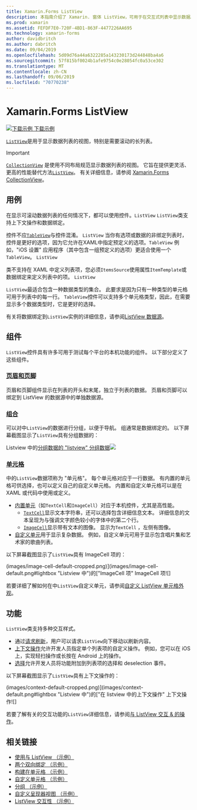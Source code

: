 ```yaml
---
title: Xamarin.Forms ListView
description: 本指南介绍了 Xamarin. 窗体 ListView，可用于在交互式列表中显示数据。
ms.prod: xamarin
ms.assetid: FEFDF7E0-720F-4BD1-863F-4477226AA695
ms.technology: xamarin-forms
author: davidbritch
ms.author: dabritch
ms.date: 09/04/2019
ms.openlocfilehash: 5d09d76a44a6322285a143230173d244848ba4a6
ms.sourcegitcommit: 57f815bf0024b1afe9754c0e28054fc0a53ce302
ms.translationtype: MT
ms.contentlocale: zh-CN
ms.lasthandoff: 09/06/2019
ms.locfileid: "70770238"
---
```

# <a name="xamarinforms-listview"></a>Xamarin.Forms ListView

[![下载示例](~/media/shared/download.png) 下载示例](https://docs.microsoft.com/samples/xamarin/xamarin-forms-samples/workingwithlistview)

[`ListView`](xref:Xamarin.Forms.ListView)是用于显示数据列表的视图，特别是需要滚动的长列表。

> [!IMPORTANT]
> [`CollectionView`](xref:Xamarin.Forms.CollectionView) 是使用不同布局规范显示数据列表的视图。 它旨在提供更灵活、更高的性能替代方法[`ListView`](xref:Xamarin.Forms.ListView)。 有关详细信息，请参阅 [Xamarin.Forms CollectionView](~/xamarin-forms/user-interface/collectionview/index.md)。

## <a name="use-cases"></a>用例

在显示可滚动数据列表的任何情况下，都可以使用控件。`ListView` `ListView`类支持上下文操作和数据绑定。

控件不应[`TableView`](~/xamarin-forms/user-interface/tableview.md)与控件混淆。 `ListView` 当你有选项或数据的非绑定列表时，控件是更好的选项，因为它允许在XAML中指定预定义的选项。`TableView` 例如，"iOS 设置" 应用程序（其中包含一组预定义的选项）更适合使用一个`TableView`。 `ListView`

类不支持在 XAML 中定义列表项，您必须`ItemsSource`使用属性`ItemTemplate`或数据绑定来定义列表中的项。 `ListView`

`ListView`最适合包含一种数据类型的集合。 此要求是因为只有一种类型的单元格可用于列表中的每一行。 `TableView`控件可以支持多个单元格类型，因此，在需要显示多个数据类型时，它是更好的选择。

有关将数据绑定到`ListView`实例的详细信息，请参阅[ListView 数据源](~/xamarin-forms/user-interface/listview/data-and-databinding.md)。

## <a name="components"></a>组件
`ListView`控件具有许多可用于测试每个平台的本机功能的组件。 以下部分定义了这些组件。

### <a name="headers-and-footerscustomizing-list-appearancemdheaders-and-footers"></a>[页眉和页脚](customizing-list-appearance.md#headers-and-footers)

页眉和页脚组件显示在列表的开头和末尾，独立于列表的数据。 页眉和页脚可以绑定到 ListView 的数据源中的单独数据源。

### <a name="groupscustomizing-list-appearancemdgrouping"></a>[组合](customizing-list-appearance.md#grouping)

可以对中`ListView`的数据进行分组，以便于导航。 组通常是数据绑定的。 以下屏幕截图显示了`ListView`具有分组数据的：

Listview 中的[分组数据的 "listview" 分组数据![](images/grouping-depth-cropped.png)](images/grouping-depth.png#lightbox "")

### <a name="cellscustomizing-cell-appearancemd"></a>[单元格](customizing-cell-appearance.md)

中的`ListView`数据项称为 "单元格"。 每个单元格对应于一行数据。 有内置的单元格可供选择，也可以定义自己的自定义单元格。 内置和自定义单元格可以是在 XAML 或代码中使用或定义。

- [内置单元](customizing-cell-appearance.md#built-in-cells)（如`TextCell`和`ImageCell`）对应于本机控件，尤其是高性能。
  - [`TextCell`](customizing-cell-appearance.md#textcell)显示文本字符串，还可以选择包含详细信息文本。 详细信息的文本呈现为与强调文字颜色较小的字体中的第二个行。
  - [`ImageCell`](customizing-cell-appearance.md#imagecell)显示带有文本的图像。 显示为`TextCell` ，左侧有图像。
- [自定义单元](customizing-cell-appearance.md#customcells)用于显示复杂数据。 例如，自定义单元可用于显示包含唱片集和艺术家的歌曲列表。

以下屏幕截图显示了`ListView`具有 ImageCell 项的：

(images/image-cell-default-cropped.png)](images/image-cell-default.png#lightbox "Listview 中")的["ImageCell 项" ImageCell 项![]

若要详细了解如何在中`ListView`自定义单元，请参阅[自定义 ListView 单元格外观](customizing-cell-appearance.md)。

## <a name="functionality"></a>功能
`ListView`类支持多种交互样式。

- 通过[请求刷新](interactivity.md#pull-to-refresh)，用户可以请求`ListView`向下移动以刷新内容。
- [上下文操作](interactivity.md#context-actions)允许开发人员指定单个列表项的自定义操作。 例如，您可以在 iOS 上，实现轻扫操作或长按在 Android 上的操作。
- [选择](interactivity.md#selectiontaps)允许开发人员将功能附加到列表项的选择和 deselection 事件。

以下屏幕截图显示了`ListView`具有上下文操作的：

(images/context-default-cropped.png)](images/context-default.png#lightbox "Listview 中")的["在 listview 中的上下文操作" 上下文操作![]

若要了解有关的交互功能的`ListView`详细信息，请参阅[与 ListView 交互 & 的操作](interactivity.md)。

## <a name="related-links"></a>相关链接

- [使用与 ListView （示例）](https://docs.microsoft.com/samples/xamarin/xamarin-forms-samples/workingwithlistview)
- [两个双向绑定 （示例）](https://docs.microsoft.com/samples/xamarin/xamarin-forms-samples/userinterface-listview-switchentrytwobinding)
- [构建在单元格 （示例）](https://docs.microsoft.com/samples/xamarin/xamarin-forms-samples/userinterface-listview-builtincells)
- [自定义单元格 （示例）](https://docs.microsoft.com/samples/xamarin/xamarin-forms-samples/userinterface-listview-customcells)
- [分组 （示例）](https://docs.microsoft.com/samples/xamarin/xamarin-forms-samples/userinterface-listview-grouping)
- [自定义呈现器视图 （示例）](https://docs.microsoft.com/samples/xamarin/xamarin-forms-samples/workingwithlistviewnative/)
- [ListView 交互性 （示例）](https://docs.microsoft.com/samples/xamarin/xamarin-forms-samples/userinterface-listview-interactivity)
